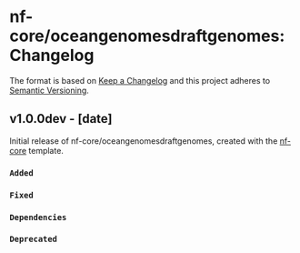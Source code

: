 # nf-core/oceangenomesdraftgenomes: Changelog

The format is based on [Keep a Changelog](https://keepachangelog.com/en/1.0.0/)
and this project adheres to [Semantic Versioning](https://semver.org/spec/v2.0.0.html).

## v1.0.0dev - [date]

Initial release of nf-core/oceangenomesdraftgenomes, created with the [nf-core](https://nf-co.re/) template.

### `Added`

### `Fixed`

### `Dependencies`

### `Deprecated`
